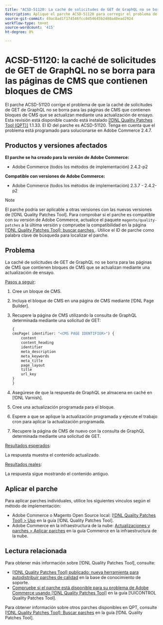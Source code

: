 ```yaml
---
title: "ACSD-51120: La caché de solicitudes de GET de GraphQL no se borra para las páginas de CMS que contienen bloques de CMS"
description: Aplique el parche ACSD-51120 para corregir el problema de Adobe Commerce en el que la caché de solicitudes de GET de GraphQL no se borra para las páginas de CMS que contienen bloques de CMS.
source-git-commit: 49ac8ad1f174546fcc0454645b2480a40ead2924
workflow-type: tm+mt
source-wordcount: '415'
ht-degree: 0%

---
```


# ACSD-51120: la caché de solicitudes de GET de GraphQL no se borra para las páginas de CMS que contienen bloques de CMS

El parche ACSD-51120 corrige el problema de que la caché de solicitudes de GET de GraphQL no se borra para las páginas de CMS que contienen bloques de CMS que se actualizan mediante una actualización de ensayo. Esta revisión está disponible cuando está instalado [[!DNL Quality Patches Tool (QPT)]](https://experienceleague.adobe.com/en/docs/commerce-knowledge-base/kb/announcements/commerce-announcements/magento-quality-patches-released-new-tool-to-self-serve-quality-patches) 1.1.33. El ID del parche es ACSD-51120. Tenga en cuenta que el problema está programado para solucionarse en Adobe Commerce 2.4.7.

## Productos y versiones afectados

**El parche se ha creado para la versión de Adobe Commerce:**

* Adobe Commerce (todos los métodos de implementación) 2.4.2-p2

**Compatible con versiones de Adobe Commerce:**

* Adobe Commerce (todos los métodos de implementación) 2.3.7 - 2.4.2-p2

>[!NOTE]
>
>El parche podría ser aplicable a otras versiones con las nuevas versiones de [!DNL Quality Patches Tool]. Para comprobar si el parche es compatible con su versión de Adobe Commerce, actualice el paquete `magento/quality-patches` a la última versión y compruebe la compatibilidad en la página [[!DNL Quality Patches Tool]: buscar parches ](https://experienceleague.adobe.com/tools/commerce-quality-patches/index.html). Utilice el ID de parche como palabra clave de búsqueda para localizar el parche.

## Problema

La caché de solicitudes de GET de GraphQL no se borra para las páginas de CMS que contienen bloques de CMS que se actualizan mediante una actualización de ensayo.

<u>Pasos a seguir</u>:

1. Cree un bloque de CMS.
1. Incluya el bloque de CMS en una página de CMS mediante [!DNL Page Builder].
1. Recupere la página de CMS utilizando la consulta de GraphQL determinada mediante una solicitud de GET:

   ```GraphQL
   {
   cmsPage( identifier: "<CMS PAGE IDENTIFIER>") {
       content
       content_heading
       identifier
       meta_description
       meta_keywords
       meta_title
       page_layout
       title
       url_key
   }
   }
   ```

1. Asegúrese de que la respuesta de GraphQL se almacena en caché en [!DNL Varnish].
1. Cree una actualización programada para el bloque.
1. Espere a que se aplique la actualización programada y ejecute el trabajo cron para aplicar la actualización programada.
1. Recupere la página de CMS de nuevo con la consulta de GraphQL determinada mediante una solicitud de GET.

<u>Resultados esperados</u>:

La respuesta muestra el contenido actualizado.

<u>Resultados reales</u>:

La respuesta sigue mostrando el contenido antiguo.

## Aplicar el parche

Para aplicar parches individuales, utilice los siguientes vínculos según el método de implementación:

* Adobe Commerce o Magento Open Source local: [[!DNL Quality Patches Tool] > Uso](https://experienceleague.adobe.com/docs/commerce-operations/tools/quality-patches-tool/usage.html) en la guía [!DNL Quality Patches Tool].
* Adobe Commerce en la infraestructura de la nube: [Actualizaciones y parches > Aplicar parches](https://experienceleague.adobe.com/docs/commerce-cloud-service/user-guide/develop/upgrade/apply-patches.html) en la guía Commerce en la infraestructura de la nube.


## Lectura relacionada

Para obtener más información sobre [!DNL Quality Patches Tool], consulte:

* [[!DNL Quality Patches Tool] publicado: nueva herramienta para autodistribuir parches de calidad](https://experienceleague.adobe.com/en/docs/commerce-knowledge-base/kb/announcements/commerce-announcements/magento-quality-patches-released-new-tool-to-self-serve-quality-patches) en la base de conocimiento de soporte.
* [Compruebe si el parche está disponible para su problema de Adobe Commerce usando [!DNL Quality Patches Tool]](/help/tools/quality-patches-tool/patches-available-in-qpt/check-patch-for-magento-issue-with-magento-quality-patches.md) en la guía [!UICONTROL Quality Patches Tool].


Para obtener información sobre otros parches disponibles en QPT, consulte [[!DNL Quality Patches Tool]: Buscar parches](https://experienceleague.adobe.com/tools/commerce-quality-patches/index.html) en la guía [!DNL Quality Patches Tool].
